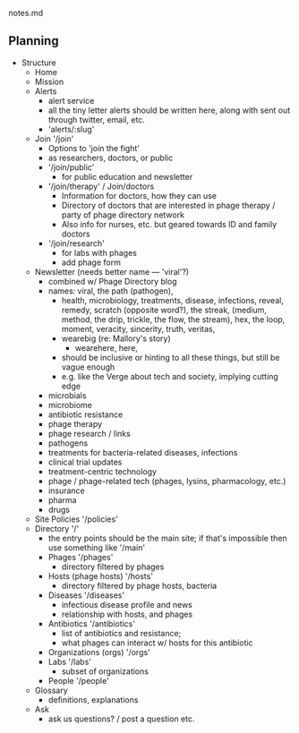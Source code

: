 notes.md


## Planning

- Structure
  - Home
  - Mission
  - Alerts
    - alert service
    - all the tiny letter alerts should be written here, along with sent out through twitter, email, etc.
    - 'alerts/:slug'
  - Join '/join'
    - Options to 'join the fight'
    - as researchers, doctors, or public
    - '/join/public'
      - for public education and newsletter
    - '/join/therapy' / Join/doctors
      - Information for doctors, how they can use
      - Directory of doctors that are interested in phage therapy / party of phage directory network
      - Also info for nurses, etc. but geared towards ID and family doctors
    - '/join/research'
      - for labs with phages
      - add phage form
  - Newsletter (needs better name — 'viral'?)
    - combined w/ Phage Directory blog
    - names: viral, the path (pathogen), 
      - health, microbiology, treatments, disease, infections, reveal, remedy, scratch (opposite word?), the streak, (medium, method, the drip, trickle, the flow, the stream), hex, the loop, moment, veracity, sincerity, truth, veritas,
      - wearebig (re: Mallory's story)
        - wearehere, here, 
      - should be inclusive or hinting to all these things, but still be vague enough
      - e.g. like the Verge about tech and society, implying cutting edge
    - microbials
    - microbiome
    - antibiotic resistance
    - phage therapy
    - phage research / links
    - pathogens
    - treatments for bacteria-related diseases, infections
    - clinical trial updates
    - treatment-centric technology
    - phage / phage-related tech (phages, lysins, pharmacology, etc.)
    - insurance 
    - pharma
    - drugs
  - Site Policies '/policies'
  - Directory '/' 
    - the entry points should be the main site; if that's impossible then
      use something like '/main'
    - Phages '/phages'
      - directory filtered by phages
    - Hosts (phage hosts) '/hosts'
      - directory filtered by phage hosts, bacteria
    - Diseases '/diseases'
      - infectious disease profile and news
      - relationship with hosts, and phages
    - Antibiotics '/antibiotics'
      - list of antibiotics and resistance;
      - what phages can interact w/ hosts for this antibiotic
    - Organizations (orgs) '/orgs'
    - Labs '/labs'
      - subset of organizations
    - People '/people'
  - Glossary
    - definitions, explanations
  - Ask
    - ask us questions? / post a question etc.










